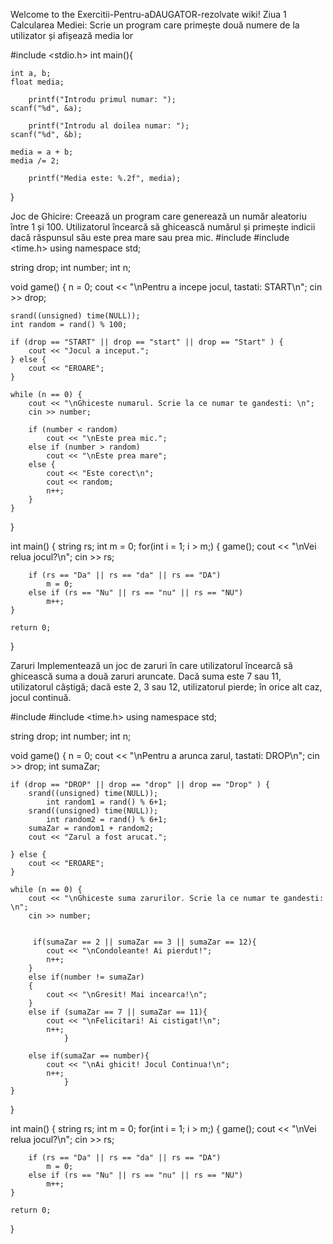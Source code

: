 Welcome to the Exercitii-Pentru-aDAUGATOR-rezolvate wiki!
Ziua 1
Calcularea Mediei:
Scrie un program care primește două numere de la utilizator și afișează media lor

#include <stdio.h>
int main(){
	
	int a, b;
	float media;
	
		printf("Introdu primul numar: ");
	scanf("%d", &a);
	
		printf("Introdu al doilea numar: ");
	scanf("%d", &b);
	
	media = a + b;
	media /= 2;
	
		printf("Media este: %.2f", media);
	
}

Joc de Ghicire:
Creează un program care generează un număr aleatoriu între 1 și 100. Utilizatorul încearcă să ghicească numărul și primește indicii dacă răspunsul său este prea mare sau prea mic.
#include <iostream>
#include <time.h>
using namespace std;

string drop;
int number;
int n;

void game() {
    n = 0;
    cout << "\nPentru a incepe jocul, tastati: START\n";
    cin >> drop;

    srand((unsigned) time(NULL));
    int random = rand() % 100;
    
    if (drop == "START" || drop == "start" || drop == "Start" ) {
        cout << "Jocul a inceput.";
    } else {
        cout << "EROARE";
    }

    while (n == 0) {
        cout << "\nGhiceste numarul. Scrie la ce numar te gandesti: \n";
        cin >> number;
        
        if (number < random)
            cout << "\nEste prea mic.";
        else if (number > random)
            cout << "\nEste prea mare";
        else {
            cout << "Este corect\n";
            cout << random;
            n++;
        }
    }
}

int main() {
    string rs;
    int m = 0;
    for(int i = 1; i > m;) {
        game();
        cout << "\nVei relua jocul?\n";
        cin >> rs;
        
        if (rs == "Da" || rs == "da" || rs == "DA") 
            m = 0;
        else if (rs == "Nu" || rs == "nu" || rs == "NU") 
            m++;
    }
    
    return 0;
}

Zaruri
Implementează un joc de zaruri în care utilizatorul încearcă să ghicească suma a două zaruri aruncate. Dacă suma este 7 sau 11, utilizatorul câștigă; dacă este 2, 3 sau 12, utilizatorul pierde; în orice alt caz, jocul continuă.


#include <iostream>
#include <time.h>
using namespace std;

string drop;
int number;
int n;

void game() {
    n = 0;
    cout << "\nPentru a arunca zarul, tastati: DROP\n";
    cin >> drop;
    int sumaZar;
    
    if (drop == "DROP" || drop == "drop" || drop == "Drop" ) {
		srand((unsigned) time(NULL));
    		int random1 = rand() % 6+1;
    	srand((unsigned) time(NULL));
    		int random2 = rand() % 6+1;
        sumaZar = random1 + random2;
		cout << "Zarul a fost arucat.";
        
    } else {
        cout << "EROARE";
    }

    while (n == 0) {
        cout << "\nGhiceste suma zarurilor. Scrie la ce numar te gandesti: \n";
        cin >> number;
        
       
         if(sumaZar == 2 || sumaZar == 3 || sumaZar == 12){
        	cout << "\nCondoleante! Ai pierdut!";
        	n++;
		}
		else if(number != sumaZar)
		{
			cout << "\nGresit! Mai incearca!\n";
		}
        else if (sumaZar == 7 || sumaZar == 11){
			cout << "\nFelicitari! Ai cistigat!\n";
			n++;
				}
				
		else if(sumaZar == number){
			cout << "\nAi ghicit! Jocul Continua!\n";
			n++;
				}  
    }
}

int main() {
    string rs;
    int m = 0;
    for(int i = 1; i > m;) {
        game();
        cout << "\nVei relua jocul?\n";
        cin >> rs;
        
        if (rs == "Da" || rs == "da" || rs == "DA") 
            m = 0;
        else if (rs == "Nu" || rs == "nu" || rs == "NU") 
            m++;
    }
    
    return 0;
}
